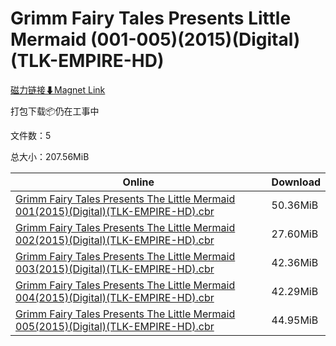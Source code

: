 # Grimm Fairy Tales Presents Little Mermaid (001-005)(2015)(Digital)(TLK-EMPIRE-HD)

[磁力链接⬇Magnet Link](magnet:?xt=urn:btih:1c051eb4e81849a9de3f2a81aed2a4de9ba7a23e&dn=Grimm%20Fairy%20Tales%20Presents%20Little%20Mermaid%20%28001-005%29%282015%29%28Digital%29%28TLK-EMPIRE-HD%29)

打包下载📦仍在工事中

文件数：5

总大小：207.56MiB

Online | Download
--- | ---
[Grimm Fairy Tales Presents The Little Mermaid 001(2015)(Digital)(TLK-EMPIRE-HD).cbr](https://github.com/alicewish/markdown/blob/master/comic/Grimm-Fairy-Tales-Presents-Little-Mermaid-001-2015-Digital-TLK-EMPIRE-HD-cbr.md) | 50.36MiB
[Grimm Fairy Tales Presents The Little Mermaid 002(2015)(Digital)(TLK-EMPIRE-HD).cbr](https://github.com/alicewish/markdown/blob/master/comic/Grimm-Fairy-Tales-Presents-Little-Mermaid-002-2015-Digital-TLK-EMPIRE-HD-cbr.md) | 27.60MiB
[Grimm Fairy Tales Presents The Little Mermaid 003(2015)(Digital)(TLK-EMPIRE-HD).cbr](https://github.com/alicewish/markdown/blob/master/comic/Grimm-Fairy-Tales-Presents-Little-Mermaid-003-2015-Digital-TLK-EMPIRE-HD-cbr.md) | 42.36MiB
[Grimm Fairy Tales Presents The Little Mermaid 004(2015)(Digital)(TLK-EMPIRE-HD).cbr](https://github.com/alicewish/markdown/blob/master/comic/Grimm-Fairy-Tales-Presents-Little-Mermaid-004-2015-Digital-TLK-EMPIRE-HD-cbr.md) | 42.29MiB
[Grimm Fairy Tales Presents The Little Mermaid 005(2015)(Digital)(TLK-EMPIRE-HD).cbr](https://github.com/alicewish/markdown/blob/master/comic/Grimm-Fairy-Tales-Presents-Little-Mermaid-005-2015-Digital-TLK-EMPIRE-HD-cbr.md) | 44.95MiB